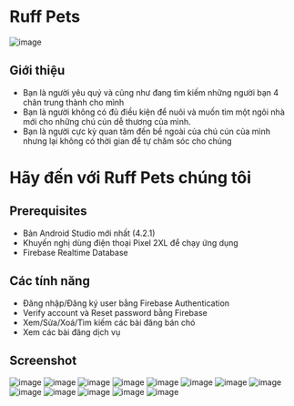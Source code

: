 # Ruff Pets

![image](https://user-images.githubusercontent.com/45762333/123441036-9c42d580-d5fd-11eb-8e87-75a49ccbe878.png)

## Giới thiệu
  - Bạn là người yêu quý và cũng như đang tìm kiếm những người bạn 4 chân trung thành cho mình
  - Bạn là người không có đủ điều kiện để nuôi và muốn tìm một ngôi nhà mới cho những chú cún dễ thương của mình.
  - Bạn là người cực kỳ quan tâm đến bề ngoài của chú cún của mình nhưng lại không có thời gian để tự chăm sóc cho chúng
  # Hãy đến với Ruff Pets chúng tôi
## Prerequisites
  - Bản Android Studio mới nhất (4.2.1)
  - Khuyến nghị dùng điện thoại Pixel 2XL để chạy ứng dụng
  - Firebase Realtime Database
## Các tính năng
  - Đăng nhập/Đăng ký user bằng Firebase Authentication
  - Verify account và Reset password bằng Firebase
  - Xem/Sửa/Xoá/Tìm kiếm các bài đăng bán chó
  - Xem các bài đăng dịch vụ
## Screenshot
![image](https://user-images.githubusercontent.com/45762333/123439968-7e28a580-d5fc-11eb-8bd8-2fe6a6a7c17b.png)
![image](https://user-images.githubusercontent.com/45762333/123440138-aadcbd00-d5fc-11eb-81a2-ce8303e680d5.png)
![image](https://user-images.githubusercontent.com/45762333/123440620-2f2f4000-d5fd-11eb-95f7-8ac4b52799f2.png)
![image](https://user-images.githubusercontent.com/45762333/123440266-cb0c7c00-d5fc-11eb-99dc-ab2e21248f19.png)
![image](https://user-images.githubusercontent.com/45762333/123440192-b9c36f80-d5fc-11eb-8114-f0d3cde91cb1.png)
![image](https://user-images.githubusercontent.com/45762333/123440218-c21baa80-d5fc-11eb-809d-73c34a7eded3.png)
![image](https://user-images.githubusercontent.com/45762333/123440308-d52e7a80-d5fc-11eb-8cdf-2d5009cbb825.png)
![image](https://user-images.githubusercontent.com/45762333/123440376-e9727780-d5fc-11eb-9f39-287f736551e6.png)
![image](https://user-images.githubusercontent.com/45762333/123440343-df507900-d5fc-11eb-8cf0-d8cd2c8463cf.png)
![image](https://user-images.githubusercontent.com/45762333/123440404-f2634900-d5fc-11eb-8894-90a1d7c65179.png)
![image](https://user-images.githubusercontent.com/45762333/123440498-0dce5400-d5fd-11eb-9362-52c0b879e47b.png)
![image](https://user-images.githubusercontent.com/45762333/123440449-fe4f0b00-d5fc-11eb-9cb8-ed2051100755.png)
![image](https://user-images.githubusercontent.com/45762333/123440536-17f05280-d5fd-11eb-8ef6-50fb016b0e5b.png)


